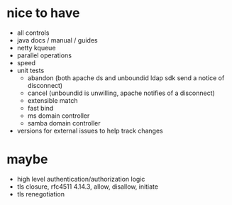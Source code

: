 # nice to have

- all controls
- java docs / manual / guides
- netty kqueue
- parallel operations
- speed
- unit tests
  - abandon (both apache ds and unboundid ldap sdk send a notice of disconnect)
  - cancel (unboundid is unwilling, apache notifies of a disconnect)
  - extensible match
  - fast bind
  - ms domain controller
  - samba domain controller
- versions for external issues to help track changes

# maybe

- high level authentication/authorization logic
- tls closure, rfc4511 4.14.3, allow, disallow, initiate
- tls renegotiation
